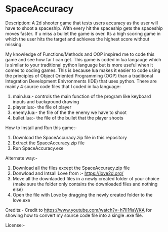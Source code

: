 # SpaceAccuracy

Description:
  A 2d shooter game that tests users accuracy as the user will have to shoot a spaceship. With every hit the spaceship gets the spaceship moves faster. If u miss a bullet the game is over. Its a high scoring game in which the user hits the target and achieves the highest score without missing.
  
  My knowledge of Functions/Methods and OOP inspired me to code this game and see how far I can get. This game is coded in lua langauge which is similar to your traditional python language but is more useful when it comes to coding games. This is because lua makes it easier to code using the principles of Object Oriented Programming (OOP) than a traditional Integration Development Enivronments (IDE) that uses python. There are mainly 4 source code files that I coded in lua language:

  1. main.lua:- controls the main function of the program like keyboard inputs and background drawing 
  2. player.lua:- the file of player 
  3. enemy.lua:- the file of the the enemy we have to shoot 
  4. bullet.lua:- the file of the bullet that the player shoots


How to Install and Run this game:-

  1. Download the SpaceAccuracy.zip file in this repository
  2. Extract the SpaceAccuracy.zip file
  3. Run SpaceAccuracy.exe

  Alternate way:-
  1. Download all the files except the SpaceAccuracy.zip file
  2. Donwload and Intsall Love from :- https://love2d.org/
  3. Move all the downlaoded files in a newly created folder of your choice (make sure the folder only contains the downloaded files and nothing else)
  4. Open the file with Love by dragging the newly created folder to the love.exe


Credits:-
 Credit to https://www.youtube.com/watch?v=h7II1fiaWKA for showing how to convert my source code file into a single .exe file.
 
License:-
